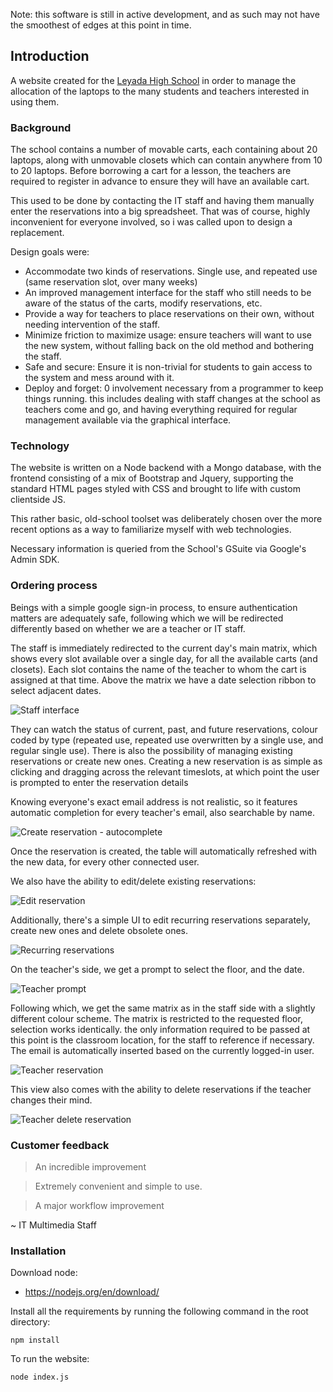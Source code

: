 Note: this software is still in active development, and as such may not have the smoothest of edges at this point in time.

## Introduction

A website created for the [Leyada High School](www.leyada.net) in order to manage the allocation of the laptops to the
many students and teachers interested in using them.

### Background

The school contains a number of movable carts, each containing about 20 laptops, along with unmovable closets which can
contain anywhere from 10 to 20 laptops.
Before borrowing a cart for a lesson, the teachers are required to register in advance to ensure they will have an
available cart.

This used to be done by contacting the IT staff and having them manually enter the reservations into a big spreadsheet.
That was of course, highly inconvenient for everyone involved, so i was called upon to design a replacement.

Design goals were:

- Accommodate two kinds of reservations. Single use, and repeated use (same reservation slot, over many weeks)
- An improved management interface for the staff who still needs to be aware of the status of the carts, modify reservations, etc.
- Provide a way for teachers to place reservations on their own, without needing intervention of the staff.
- Minimize friction to maximize usage: ensure teachers will want to use the new system, without falling back on the old method and bothering the staff.
- Safe and secure: Ensure it is non-trivial for students to gain access to the system and mess around with it.
- Deploy and forget: 0 involvement necessary from a programmer to keep things running. this includes dealing with staff changes at the school as teachers come and go, and having everything required for regular management available via the graphical interface.

### Technology

The website is written on a Node backend with a Mongo database, with the frontend consisting of a mix of Bootstrap and Jquery, supporting the standard HTML pages styled with CSS and brought to life with custom clientside JS.

This rather basic, old-school toolset was deliberately chosen over the more recent options as a way to familiarize myself with web technologies.

Necessary information is queried from the School's GSuite via Google's Admin SDK.

### Ordering process

Beings with a simple google sign-in process, to ensure authentication matters are adequately safe, following which we will be redirected differently based on whether we are a teacher or IT staff.

The staff is immediately redirected to the current day's main matrix, which shows every slot available over a single
day, for all the available carts (and closets). Each slot contains the name of the teacher to whom the cart is assigned
at that time.
Above the matrix we have a date selection ribbon to select adjacent dates.

![Staff interface](https://imgur.com/zwcY3vB.png)

They can watch the status of current, past, and future reservations, colour coded by type (repeated use, repeated use
overwritten by a single use, and regular single use).
There is also the possibility of managing existing reservations or create new ones.
Creating a new reservation is as simple as clicking and dragging across the relevant timeslots,
at which point the user is prompted to enter the reservation details

Knowing everyone's exact email address is not realistic, so it features automatic completion for every teacher's email, also searchable by name.

![Create reservation - autocomplete](https://imgur.com/6624v7C.png)

Once the reservation is created, the table will automatically refreshed with the new data, for every other connected user.

We also have the ability to edit/delete existing reservations:

![Edit reservation](https://imgur.com/afdirj0.png)

Additionally, there's a simple UI to edit recurring reservations separately, create new ones and delete obsolete ones.

![Recurring reservations](https://imgur.com/pomuVxW.png)

On the teacher's side, we get a prompt to select the floor, and the date.

![Teacher prompt](https://imgur.com/a32OZm0.png)

Following which, we get the same matrix as in the staff side with a slightly different colour scheme. The matrix is restricted to the requested floor, selection works identically. the only information required to be passed at this point is the classroom location, for the staff to reference if necessary. The email is automatically inserted based on the currently logged-in user.

![Teacher reservation](https://imgur.com/6vDXOaQ.png)

This view also comes with the ability to delete reservations if the teacher changes their mind.

![Teacher delete reservation](https://imgur.com/gcTnF4I.png)

### Customer feedback

> An incredible improvement

> Extremely convenient and simple to use.

> A major workflow improvement

~ IT Multimedia Staff

### Installation

Download node:

- https://nodejs.org/en/download/

Install all the requirements by running the following command in the root directory:

    npm install

To run the website:

    node index.js